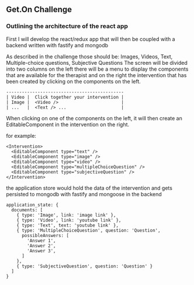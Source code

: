 ## Get.On Challenge

### Outlining the architecture of the react app

First I will develop the react/redux app that will then be coupled
with a backend written with fastify and mongodb

As described in the challenge those should be:
Images, Videos, Text, Multiple-choice questions, Subjective Questions
The screen will be divided into two columns on the left there will be a
menu to display the components that are available for the therapist and
on the right the intervention that has been created by clicking on the
components on the left.

```
---------------------------------------------
| Video |  Click together your intervention |
| Image |  <Video />                        |
| ...   |  <Text /> ...                     |
```

When clicking on one of the components on the left, it will then create
an EditableComponent in the intervention on the right.

for example:
```
<Intervention>
  <EditableComponent type="text" />
  <EditableComponent type="image" />
  <EditableComponent type="video" />
  <EditableComponent type="multipleChoiceQuestion" />
  <EditableComponent type="subjectiveQuestion" />
</Intervention>
```

the application store would hold the data of the intervention
and gets persisted to mongodb with fastify and mongoose in the backend

```
application_state: {
  documents: [
    { type: 'Image', link: 'image link' },
    { type: 'Video', link: 'youtube link' },
    { type: 'Text', text: 'youtube link' },
    { type: 'MultipleChoiceQuestion', question: 'Question',
      possibleAnswers: [
        'Answer 1',
        'Answer 2',
        'Answer 3',
      ]
    },
    { type: 'SubjectiveQuestion', question: 'Question' }
  ]
}
```
